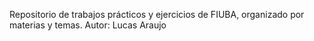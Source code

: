 Repositorio de trabajos prácticos y ejercicios de FIUBA, organizado por materias y temas.
Autor: Lucas Araujo
